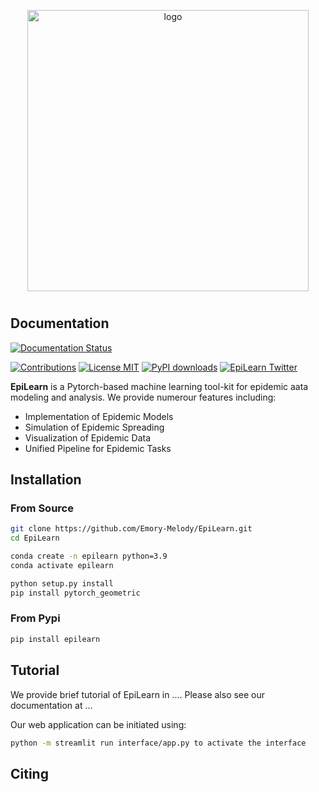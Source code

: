 
<p align="center">
<img center src="https://github.com/Emory-Melody/EpiLearn/blob/main/tests/epilaern_logo.png" width = "450" alt="logo">
</p>

<h1 align="center">
</h1>

## Documentation

[![Documentation Status](https://readthedocs.org/projects/exe/badge/?version=latest)](https://exe2.readthedocs.io/en/latest/)



[![Contributions](https://img.shields.io/badge/contributions-welcome-blue)](https://github.com/DeepGraphLearning/torchdrug/blob/master/CONTRIBUTING.md)
[![License MIT](https://img.shields.io/github/license/DeepGraphLearning/torchdrug?color=blue)](https://github.com/DeepGraphLearning/torchdrug/blob/master/LICENSE)
[![PyPI downloads](https://static.pepy.tech/personalized-badge/torchdrug?period=total&units=international_system&left_color=grey&right_color=blue&left_text=downloads)](https://pypi.org/project/torchdrug/)
[![EpiLearn Twitter](https://img.shields.io/twitter/url?label=TorchDrug&style=social&url=https%3A%2F%2Ftwitter.com%2FDrugTorch)](https://twitter.com/DrugTorch)


**EpiLearn** is a Pytorch-based machine learning tool-kit for epidemic aata modeling and analysis. We provide numerour features including:

- Implementation of Epidemic Models
- Simulation of Epidemic Spreading
- Visualization of Epidemic Data
- Unified Pipeline for Epidemic Tasks


Installation
------------
### From Source ###
```bash
git clone https://github.com/Emory-Melody/EpiLearn.git
cd EpiLearn

conda create -n epilearn python=3.9
conda activate epilearn

python setup.py install
pip install pytorch_geometric
```
### From Pypi ###
```bash
pip install epilearn
```

Tutorial
------------
We provide brief tutorial of EpiLearn in .... Please also see our documentation at ...

Our web application can be initiated using:
```bash
python -m streamlit run interface/app.py to activate the interface
```

Citing
------------
      


<!-- ### Updates
* Updated the interface. Now we can visualize the graph data and also the simulations using a web app based on streamlit and pyvis. 05/18/2024


            python setup.py install
            pip install pytorch_geometric
            
            Use python -m streamlit run interface/app.py to activate the interface

  
* Merged code and updated transformation module. 05/17/2024
* Updated SIR simulation on graphs(See examples/data_simulation.ipynb for more details). 05/06/2024
* Use examples/forecast_task.ipynb to try epidemic models as well as other baselines (STAN is currently not available). 05/06/2024 -->
